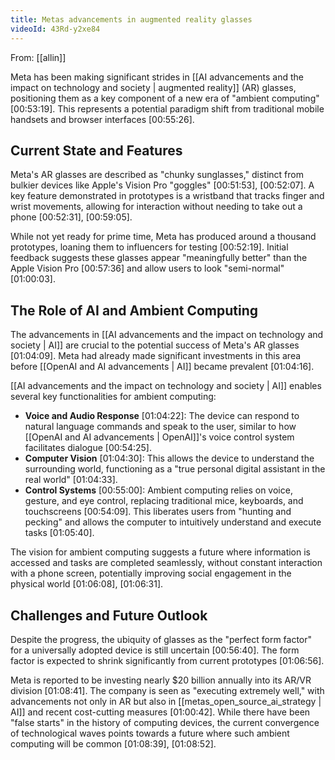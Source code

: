 ```yaml
---
title: Metas advancements in augmented reality glasses
videoId: 43Rd-y2xe84
---
```


From: [[allin]] <br/> 

Meta has been making significant strides in [[AI advancements and the impact on technology and society | augmented reality]] (AR) glasses, positioning them as a key component of a new era of "ambient computing" <a class="yt-timestamp" data-t="00:53:19">[00:53:19]</a>. This represents a potential paradigm shift from traditional mobile handsets and browser interfaces <a class="yt-timestamp" data-t="00:55:26">[00:55:26]</a>.

## Current State and Features
Meta's AR glasses are described as "chunky sunglasses," distinct from bulkier devices like Apple's Vision Pro "goggles" <a class="yt-timestamp" data-t="00:51:53">[00:51:53]</a>, <a class="yt-timestamp" data-t="00:52:07">[00:52:07]</a>. A key feature demonstrated in prototypes is a wristband that tracks finger and wrist movements, allowing for interaction without needing to take out a phone <a class="yt-timestamp" data-t="00:52:31">[00:52:31]</a>, <a class="yt-timestamp" data-t="00:59:05">[00:59:05]</a>.

While not yet ready for prime time, Meta has produced around a thousand prototypes, loaning them to influencers for testing <a class="yt-timestamp" data-t="00:52:19">[00:52:19]</a>. Initial feedback suggests these glasses appear "meaningfully better" than the Apple Vision Pro <a class="yt-timestamp" data-t="00:57:36">[00:57:36]</a> and allow users to look "semi-normal" <a class="yt-timestamp" data-t="01:00:03">[01:00:03]</a>.

## The Role of AI and Ambient Computing
The advancements in [[AI advancements and the impact on technology and society | AI]] are crucial to the potential success of Meta's AR glasses <a class="yt-timestamp" data-t="01:04:09">[01:04:09]</a>. Meta had already made significant investments in this area before [[OpenAI and AI advancements | AI]] became prevalent <a class="yt-timestamp" data-t="01:04:16">[01:04:16]</a>.

[[AI advancements and the impact on technology and society | AI]] enables several key functionalities for ambient computing:
*   **Voice and Audio Response** <a class="yt-timestamp" data-t="01:04:22">[01:04:22]</a>: The device can respond to natural language commands and speak to the user, similar to how [[OpenAI and AI advancements | OpenAI]]'s voice control system facilitates dialogue <a class="yt-timestamp" data-t="00:54:25">[00:54:25]</a>.
*   **Computer Vision** <a class="yt-timestamp" data-t="01:04:30">[01:04:30]</a>: This allows the device to understand the surrounding world, functioning as a "true personal digital assistant in the real world" <a class="yt-timestamp" data-t="01:04:33">[01:04:33]</a>.
*   **Control Systems** <a class="yt-timestamp" data-t="00:55:00">[00:55:00]</a>: Ambient computing relies on voice, gesture, and eye control, replacing traditional mice, keyboards, and touchscreens <a class="yt-timestamp" data-t="00:54:09">[00:54:09]</a>. This liberates users from "hunting and pecking" and allows the computer to intuitively understand and execute tasks <a class="yt-timestamp" data-t="01:05:40">[01:05:40]</a>.

The vision for ambient computing suggests a future where information is accessed and tasks are completed seamlessly, without constant interaction with a phone screen, potentially improving social engagement in the physical world <a class="yt-timestamp" data-t="01:06:08">[01:06:08]</a>, <a class="yt-timestamp" data-t="01:06:31">[01:06:31]</a>.

## Challenges and Future Outlook
Despite the progress, the ubiquity of glasses as the "perfect form factor" for a universally adopted device is still uncertain <a class="yt-timestamp" data-t="00:56:40">[00:56:40]</a>. The form factor is expected to shrink significantly from current prototypes <a class="yt-timestamp" data-t="01:06:56">[01:06:56]</a>.

Meta is reported to be investing nearly $20 billion annually into its AR/VR division <a class="yt-timestamp" data-t="01:08:41">[01:08:41]</a>. The company is seen as "executing extremely well," with advancements not only in AR but also in [[metas_open_source_ai_strategy | AI]] and recent cost-cutting measures <a class="yt-timestamp" data-t="01:00:42">[01:00:42]</a>. While there have been "false starts" in the history of computing devices, the current convergence of technological waves points towards a future where such ambient computing will be common <a class="yt-timestamp" data-t="01:08:39">[01:08:39]</a>, <a class="yt-timestamp" data-t="01:08:52">[01:08:52]</a>.